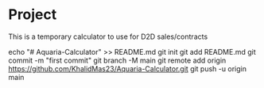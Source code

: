 # Project

This is a temporary calculator to use for D2D sales/contracts

echo "# Aquaria-Calculator" >> README.md
git init
git add README.md
git commit -m "first commit"
git branch -M main
git remote add origin https://github.com/KhalidMas23/Aquaria-Calculator.git
git push -u origin main
